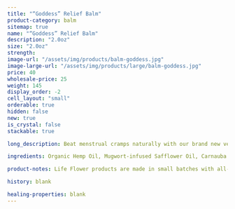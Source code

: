 ```yaml
---
title: "“Goddess” Relief Balm"
product-category: balm
sitemap: true
name: "“Goddess” Relief Balm"
description: "2.0oz"
size: "2.0oz"
strength:
image-url: "/assets/img/products/balm-goddess.jpg"
image-large-url: "/assets/img/products/large/balm-goddess.jpg"
price: 40
wholesale-price: 25
weight: 145
display_order: -2
cell_layout: "small"
orderable: true
hidden: false
new: true
is_crystal: false
stackable: true

long_description: Beat menstrual cramps naturally with our brand new vegan, hemp-infused Goddess balm, handcrafted with organic herbs and therapeutic grade essential oils that specifically support the feminine cycle and body. Long gone are the days of synthetic pain killers, all the ingredients in this healing balm are sourced consciously from the earth with deep love and gratitude. Infused with organic mugwort and a cleansed and charged Rose Quartz to promote feelings of unconditional self-love, inner peace and clarity when you need it the most.

ingredients: Organic Hemp Oil, Mugwort-infused Safflower Oil, Carnauba Wax, Fennel Oil, Elderberry Extract, Raspberry Leaf Extract, Arnica Oil, Geranium + Lavender + Clary Sage Essential Oils, Vitamin E, Ginger, Cleansed & Charged Rose Quartz.

product-notes: Life Flower products are made in small batches with all-natural and boutique ingredients. Orders are processed and shipped in 7-10 days.

history: blank

healing-properties: blank
---
```

